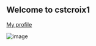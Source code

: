 ## Welcome to cstcroix1

[My profile](https://github.com/cstcroix1)



![image](https://user-images.githubusercontent.com/70237614/175696003-d296df31-7b6f-4e1a-a4a4-11849a9f5517.png)

